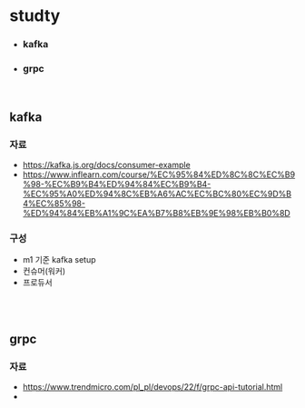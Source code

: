 # studty
 - ### kafka
 - ### grpc
</br>

## kafka
### 자료
 - https://kafka.js.org/docs/consumer-example
 - https://www.inflearn.com/course/%EC%95%84%ED%8C%8C%EC%B9%98-%EC%B9%B4%ED%94%84%EC%B9%B4-%EC%95%A0%ED%94%8C%EB%A6%AC%EC%BC%80%EC%9D%B4%EC%85%98-%ED%94%84%EB%A1%9C%EA%B7%B8%EB%9E%98%EB%B0%8D

 ### 구성
  - m1 기준 kafka setup
  - 컨슈머(워커)
  - 프로듀서

</br></br>
## grpc

### 자료
 - https://www.trendmicro.com/pl_pl/devops/22/f/grpc-api-tutorial.html
 - 